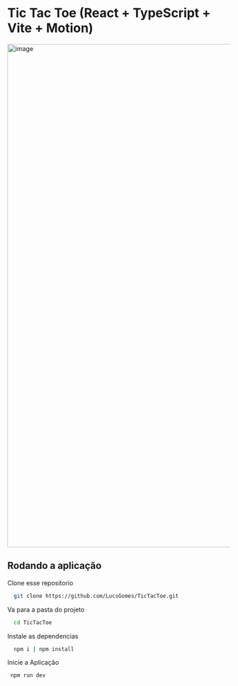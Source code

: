 # Tic Tac Toe (React + TypeScript + Vite + Motion)
<img width="1964" height="1135" alt="image" src="https://github.com/user-attachments/assets/40276cc3-402c-4d8d-8bb6-3aca20d22d8f" />

## Rodando a aplicação

Clone esse repositorio

```bash
  git clone https://github.com/LucsGomes/TicTacToe.git
```

Va para a pasta do projeto

```bash
  cd TicTacToe
```

Instale as dependencias

```bash
  npm i | npm install
```

Inicie a Aplicação

```bash
 npm run dev
```
